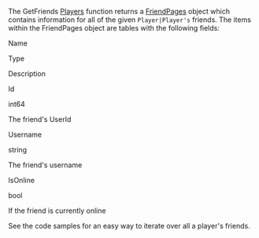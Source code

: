 The GetFriends [Players](https://developer.roblox.com/en-us/api-reference/class/Players) function returns a [FriendPages](https://developer.roblox.com/en-us/api-reference/class/FriendPages) object which contains information for all of the given `Player|Player's` friends. The items within the FriendPages object are tables with the following fields:

Name

Type

Description

Id

int64

The friend's UserId

Username

string

The friend's username

IsOnline

bool

If the friend is currently online

See the code samples for an easy way to iterate over all a player's friends.